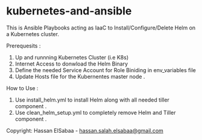 # kubernetes-and-ansible
This is Ansible Playbooks acting as IaaC to Install/Configure/Delete Helm on a Kubernetes cluster.

Prerequesits :
1. Up and runnning Kubernetes Cluster (i.e K8s)
2. Internet Access to donwload the Helm Binary 
3. Define the needed Service Account for Role Biniding in env_variables file 
4. Update Hosts file for the Kubernentes master node .

How to Use :
1. Use install_helm.yml to install Helm along with all needed tiller component .
2. Use clean_helm_setup.yml to completely remove Helm and Tiller component .

Copyright: Hassan ElSabaa - hassan.salah.elsabaa@gmail.com
